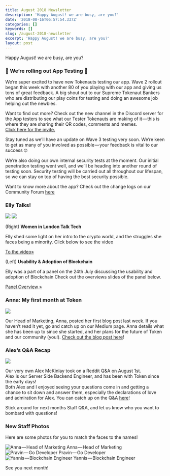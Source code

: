 ```yaml
---
title: August 2018 Newsletter
description: 'Happy August! we are busy, are you?'
date: '2018-08-16T06:57:54.337Z'
categories: []
keywords: []
slug: /august-2018-newsletter
excerpt: 'Happy August! we are busy, are you?'
layout: post
---
```


Happy August! we are busy, are you?

### 🚀 We’re rolling out App Testing 🚀

We’re super excited to have new Tokenauts testing our app. Wave 2 rollout began this week with another 80 of you playing with our app and giving us tons of great feedback. A big shout out to our Supreme Tokenaut Bankers who are distributing our play coins for testing and doing an awesome job helping out the newbies.

Want to find out more? Check out the new channel in the Discord server for the App testers to see what our Tester Tokenauts are making of it — this is where they are sharing their QR codes, comments and memes.   
[Click here for the invite.](https://discord.gg/RhxpjpX)

Stay tuned as we’ll have an update on Wave 3 testing very soon. We’re keen to get as many of you involved as possible — your feedback is vital to our success 🤓

We’re also doing our own internal security tests at the moment. Our initial penetration testing went well, and we’ll be heading into another round of testing soon. Security testing will be carried out all throughout our lifespan, so we can stay on top of having the best security possible.

Want to know more about the app? Check out the change logs on our Community Forum [here](https://community.tokencard.io/c/news-updates-sneak-peeks/tokenapp-changelog)

### Elly Talks!

![](/images/1__rSWqLX5Mn9qD11__SQ6tlNg.jpeg)
![](/images/1__fLF2owLjWUhTSgyuG45KZQ.jpeg)

(Right) **Women in London Talk Tech**

Elly shed some light on her intro to the crypto world, and the struggles she faces being a minority. Click below to see the video

[To the video](https://www.youtube.com/watch?v=DKeQ4SzGjaI)[»](https://www.slideshare.net/JonathanWooddin/adoption-usability-of-blockchain)

(Left) **Usability & Adoption of Blockchain**

Elly was a part of a panel on the 24th July discussing the usability and adoption of Blockchain Check out the overviews slides of the panel below.

[Panel Overview »](https://www.slideshare.net/JonathanWooddin/adoption-usability-of-blockchain)

### Anna: My first month at Token

![](/images/1__7J4sHHtt__V9ysqYgbUjOSg.jpeg)

Our Head of Marketing, Anna, posted her first blog post last week. If you haven’t read it yet, go and catch up on our Medium page. Anna details what she has been up to since she started, and her plans for the future of Token and our community (you!). [Check out the blog post here](https://medium.com/@TokenCard/anna-my-first-month-at-token-249a6a77913f)!

### Alex’s Q&A Recap

![](/images/0__xBAVBDsDQi06MAm2.jpg)

Our very own Alex McKinlay took on a Reddit Q&A on August 1st.  
Alex is our Server Side Backend Engineer, and has been with Token since the early days!  
Both Alex and I enjoyed seeing your questions come in and getting a chance to sit down and answer them, especially the declarations of love and admiration for Alex. You can catch up on the Q&A [here](https://www.reddit.com/r/TokenCard/comments/92clpg/staff_qa_1_alex_mckinlay_server_side_backend/)!

Stick around for next months Staff Q&A, and let us know who you want to bombard with questions!

### New Staff Photos

Here are some photos for you to match the faces to the names!

![Anna — Head of Marketing](/images/1__qjyUDXZUho1XKjRMp__1FtA.jpeg)
Anna — Head of Marketing![Pravin — Go Developer](/images/1__jrqZMcJOBi4aPSxV3LRncg.jpeg)
Pravin — Go Developer![Yannis — Blockchain Engineer](/images/1__ZZyVwZTxnuB__a4xBGC7PXw.jpeg)
Yannis — Blockchain Engineer

See you next month!